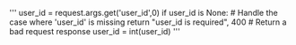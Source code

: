  ''' user_id = request.args.get('user_id',0)
    if user_id is None:
    # Handle the case where 'user_id' is missing
        return "user_id is required", 400  # Return a bad request response
    user_id = int(user_id) '''